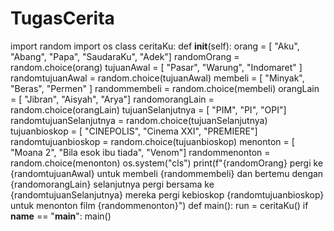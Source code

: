 # TugasCerita
import random
import os
class ceritaKu:
    def __init__(self):
        orang = [ "Aku", "Abang", "Papa", "SaudaraKu", "Adek"]
        randomOrang = random.choice(orang)
        tujuanAwal = [ "Pasar", "Warung", "Indomaret" ]
        randomtujuanAwal = random.choice(tujuanAwal)
        membeli = [ "Minyak", "Beras", "Permen" ]
        randommembeli = random.choice(membeli)
        orangLain = [ "Jibran", "Aisyah", "Arya"]
        randomorangLain = random.choice(orangLain)
        tujuanSelanjutnya = [ "PIM", "PI", "OPI"]
        randomtujuanSelanjutnya = random.choice(tujuanSelanjutnya)
        tujuanbioskop = [ "CINEPOLIS", "Cinema XXI", "PREMIERE"]
        randomtujuanbioskop = random.choice(tujuanbioskop)
        menonton = [ "Moana 2", "Bila esok ibu tiada", "Venom"]
        randommenonton = random.choice(menonton)
        os.system("cls")
        print(f"{randomOrang} pergi ke {randomtujuanAwal} untuk membeli {randommembeli} dan bertemu dengan {randomorangLain} selanjutnya pergi bersama ke {randomtujuanSelanjutnya} mereka pergi kebioskop {randomtujuanbioskop} untuk menonton film {randommenonton}")
def main():
    run = ceritaKu()
if __name__ == "__main__":
    main()
